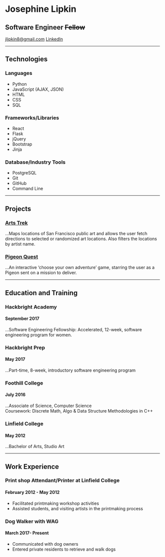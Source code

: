 # Josephine Lipkin
## Software Engineer ~~Fellow~~
<jlipkin8@gmail.com>
[LinkedIn](https://www.linkedin.com/in/josephinelipkin/)
***
## Technologies
### Languages
  + Python
  + JavaScript (AJAX, JSON)
  + HTML 
  + CSS 
  + SQL

### Frameworks/Libraries 
  + React
  + Flask 
  + jQuery 
  + Bootstrap 
  + Jinja 

### Database/Industry Tools
  + PostgreSQL
  + Git 
  + GitHub 
  + Command Line

***
## Projects 
### [Arts Trek](https://github.com/jlipkin8/HB-Project)
  ...Maps locations of San Francisco public art and allows the user fetch directions to selected or randomized art locations. Also filters the locations by artist name.
### [Pigeon Quest](https://github.com/jlipkin8/Pigeon_Quest)
  ...An interactive ‘choose your own adventure’ game, starring the user as a Pigeon sent on a mission to deliver.

***
## Education and Training 
### Hackbright Academy 
#### September 2017 
...Software Engineering Fellowship: Accelerated, 12-week, software engineering program for women.

### Hackbright Prep
####  May 2017
...Part-time, 8-week, introductory software engineering program

### Foothill College
#### July 2016
...Associate of Science, Computer Science 						           
Coursework: Discrete Math, Algo & Data Structure Methodologies in C++ 

### Linfield College
#### May 2012
...Bachelor of Arts, Studio Art

***
## Work Experience
### Print shop Attendant/Printer at Linfield College
#### February 2012 - May 2012
+ Facilitated printmaking workshop activities 
+ Assisted students, and visiting artists  in the printmaking process

### Dog Walker with WAG    
#### March 2017- Present
+ Communicated with dog owners
+ Entered private residents to retrieve and walk dogs
